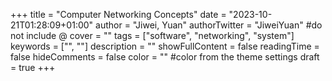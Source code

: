+++
title = "Computer Networking Concepts"
date = "2023-10-21T01:28:09+01:00"
author = "Jiwei, Yuan"
authorTwitter = "JiweiYuan" #do not include @
cover = ""
tags = ["software", "networking", "system"]
keywords = ["", ""]
description = ""
showFullContent = false
readingTime = false
hideComments = false
color = "" #color from the theme settings
draft = true
+++

